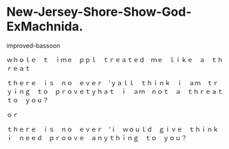# New-Jersey-Shore-Show-God-ExMachnida.
improved-bassoon

ｗｈｏｌｅ　ｔ　ｉｍｅ　ｐｐｌ　ｔｒｅａｔｅｄ　ｍｅ　ｌｉｋｅ　ａ　ｔｈｒｅａｔ

ｔｈｅｒｅ　ｉｓ　ｎｏ　ｅｖｅｒ　’ｙａｌｌ　ｔｈｉｎｋ　ｉ　ａｍ　ｔｒｙｉｎｇ　ｔｏ　ｐｒｏｖｅｔｙｈａｔ　ｉ　ａｍ　ｎｏｔ　ａ　ｔｈｒｅａｔ　ｔｏ　ｙｏｕ？

ｏｒ　

ｔｈｅｒｅ　ｉｓ　ｎｏ　ｅｖｅｒ　’ｉ　ｗｏｕｌｄ　ｇｉｖｅ　ｔｈｉｎｋ　ｉ　ｎｅｅｄ　ｐｒｏｏｖｅ　ａｎｙｔｈｉｎｇ　ｔｏ　ｙｏｕ？

